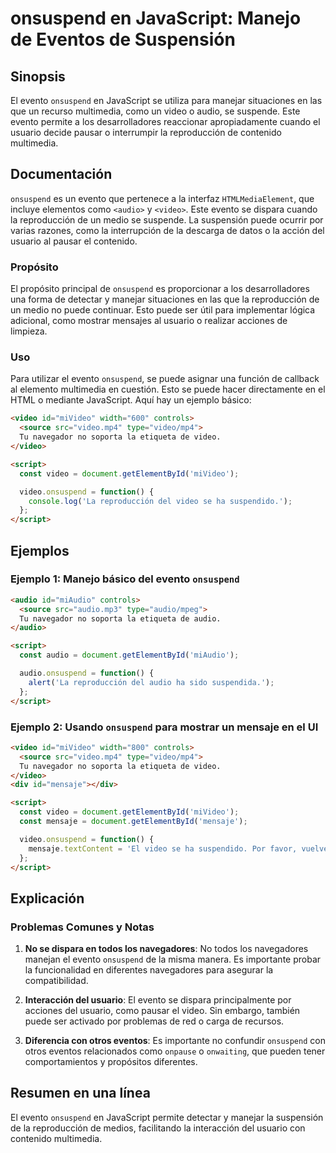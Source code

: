 <!--
Meta Description: # onsuspend en JavaScript: Manejo de Eventos de Suspensión ## Sinopsis El evento `onsuspend` en JavaScript se utiliza para manejar situaciones en las ...
Meta Keywords: video, onsuspend, audio, evento, del
-->

# onsuspend en JavaScript: Manejo de Eventos de Suspensión

## Sinopsis
El evento `onsuspend` en JavaScript se utiliza para manejar situaciones en las que un recurso multimedia, como un video o audio, se suspende. Este evento permite a los desarrolladores reaccionar apropiadamente cuando el usuario decide pausar o interrumpir la reproducción de contenido multimedia.

## Documentación
`onsuspend` es un evento que pertenece a la interfaz `HTMLMediaElement`, que incluye elementos como `<audio>` y `<video>`. Este evento se dispara cuando la reproducción de un medio se suspende. La suspensión puede ocurrir por varias razones, como la interrupción de la descarga de datos o la acción del usuario al pausar el contenido.

### Propósito
El propósito principal de `onsuspend` es proporcionar a los desarrolladores una forma de detectar y manejar situaciones en las que la reproducción de un medio no puede continuar. Esto puede ser útil para implementar lógica adicional, como mostrar mensajes al usuario o realizar acciones de limpieza.

### Uso
Para utilizar el evento `onsuspend`, se puede asignar una función de callback al elemento multimedia en cuestión. Esto se puede hacer directamente en el HTML o mediante JavaScript. Aquí hay un ejemplo básico:

```html
<video id="miVideo" width="600" controls>
  <source src="video.mp4" type="video/mp4">
  Tu navegador no soporta la etiqueta de video.
</video>

<script>
  const video = document.getElementById('miVideo');

  video.onsuspend = function() {
    console.log('La reproducción del video se ha suspendido.');
  };
</script>
```

## Ejemplos
### Ejemplo 1: Manejo básico del evento `onsuspend`
```html
<audio id="miAudio" controls>
  <source src="audio.mp3" type="audio/mpeg">
  Tu navegador no soporta la etiqueta de audio.
</audio>

<script>
  const audio = document.getElementById('miAudio');

  audio.onsuspend = function() {
    alert('La reproducción del audio ha sido suspendida.');
  };
</script>
```

### Ejemplo 2: Usando `onsuspend` para mostrar un mensaje en el UI
```html
<video id="miVideo" width="800" controls>
  <source src="video.mp4" type="video/mp4">
  Tu navegador no soporta la etiqueta de video.
</video>
<div id="mensaje"></div>

<script>
  const video = document.getElementById('miVideo');
  const mensaje = document.getElementById('mensaje');

  video.onsuspend = function() {
    mensaje.textContent = 'El video se ha suspendido. Por favor, vuelve a intentar más tarde.';
  };
</script>
```

## Explicación
### Problemas Comunes y Notas
1. **No se dispara en todos los navegadores**: No todos los navegadores manejan el evento `onsuspend` de la misma manera. Es importante probar la funcionalidad en diferentes navegadores para asegurar la compatibilidad.

2. **Interacción del usuario**: El evento se dispara principalmente por acciones del usuario, como pausar el video. Sin embargo, también puede ser activado por problemas de red o carga de recursos.

3. **Diferencia con otros eventos**: Es importante no confundir `onsuspend` con otros eventos relacionados como `onpause` o `onwaiting`, que pueden tener comportamientos y propósitos diferentes.

## Resumen en una línea
El evento `onsuspend` en JavaScript permite detectar y manejar la suspensión de la reproducción de medios, facilitando la interacción del usuario con contenido multimedia.